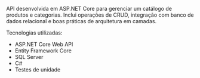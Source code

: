 API desenvolvida em ASP.NET Core para gerenciar um catálogo de produtos e categorias.
Inclui operações de CRUD, integração com banco de dados relacional e boas práticas de arquitetura em camadas.

Tecnologias utilizadas:

- ASP.NET Core Web API
- Entity Framework Core
- SQL Server
- C#
- Testes de unidade
